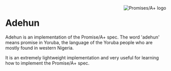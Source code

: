 <a href="https://promisesaplus.com/">
    <img src="https://promisesaplus.com/assets/logo-small.png" alt="Promises/A+ logo"
         title="Promises/A+ 1.0 compliant" align="right" />
</a>

Adehun
======

Adehun is an implementation of the Promise/A+ spec. The word 'adehun' means promise in Yoruba, the language of the Yoruba people who are mostly found in western Nigeria.


It is an extremely lightweight implementation and very useful for learning how to implement the Promise/A+ spec.

